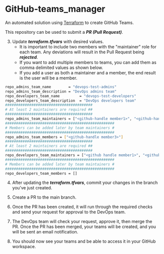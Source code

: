 # GitHub-teams_manager

An automated solution using [Terraform](https://www.terraform.io/) to create GitHub Teams.

This repository can be used to submit a ***PR (Pull Request)***.

3. Update ***terraform.tfvars*** with desired values. 
   - It is important to include two members with the "maintainer" role for each team. Any deviations will result in the Pull Request being ***rejected***. 
   - If you want to add multiple members to teams, you can add them as comma delimited values as shown below. 
   - If you add a user as both a maintainer and a member, the end result is the user will be a member.
        
  ```bash        
  repo_admins_team_name        = "devops-test-admins"
  repo_admins_team_description = "DevOps admins team"
  repo_developers_team_name         = "devops-test-developers"
  repo_developers_team_description  = "DevOps developers team"
  ########################################
  # At least 2 maintainers are required ##
  ########################################
  repo_admins_team_maintainers = ["<github-handle member1>", "<github-handle member2>"]
  ##################################################
  # Members can be added later by team maintainers #
  ##################################################
  repo_admins_team_members = ["<github-handle member3>"]
  ########################################
  # At least 2 maintainers are required ##
  ########################################
  repo_developers_team_maintainers = ["<github handle member1>", "<github handle member2>"]
  ##################################################
  # Members can be added later by team maintainers #
  ##################################################
  repo_developers_team_members = []
  ```

4. After updating the ***terraform.tfvars***, commit your changes in the branch you've just created.

5. Create a PR to the main branch.

6. Once the PR has been created, it will run through the required checks and send your request for approval to the DevOps team.

7. The DevOps team will check your request, approve it, then merge the PR. Once the PR has been merged, your teams will be created, and you will be sent an email notification.
8. You should now see your teams and be able to access it in your GitHub workspace.

